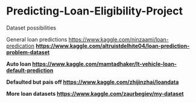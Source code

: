 # Predicting-Loan-Eligibility-Project

Dataset possibilities

General loan predictions
https://www.kaggle.com/ninzaami/loan-predication
<b>
https://www.kaggle.com/altruistdelhite04/loan-prediction-problem-dataset

Auto loan
https://www.kaggle.com/mamtadhaker/lt-vehicle-loan-default-prediction

Defaulted but pais off 
https://www.kaggle.com/zhijinzhai/loandata


More loan datasets
https://www.kaggle.com/zaurbegiev/my-dataset

